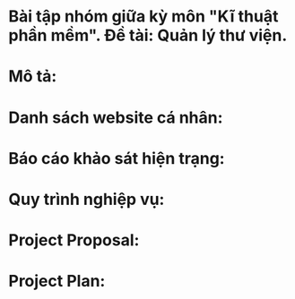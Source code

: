 # Bài tập nhóm giữa kỳ môn "Kĩ thuật phần mềm". Đề tài: Quản lý thư viện.
# Mô tả: 
# Danh sách website cá nhân: 
# Báo cáo khảo sát hiện trạng:
# Quy trình nghiệp vụ:
# Project Proposal:
# Project Plan:

